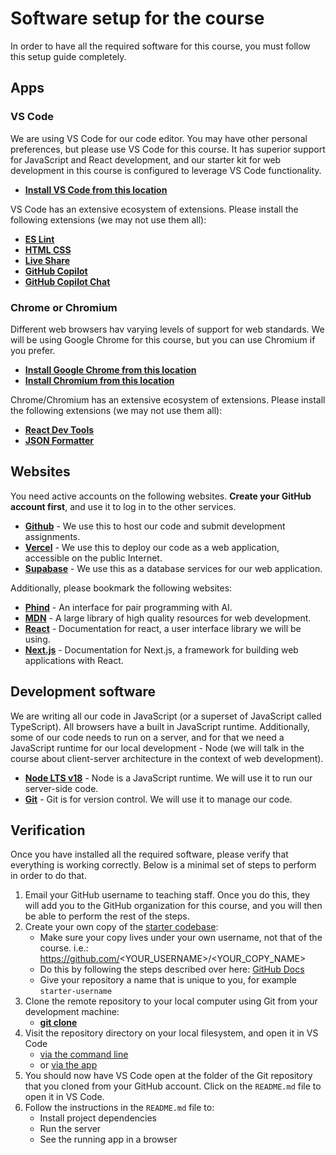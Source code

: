 # Software setup for the course

In order to have all the required software for this course, you must follow this setup guide completely.

## Apps

### VS Code

We are using VS Code for our code editor. You may have other personal preferences, but please use VS Code for this course. It has superior support for JavaScript and React development, and our starter kit for web development in this course is configured to leverage VS Code functionality.

- **[Install VS Code from this location](https://code.visualstudio.com)**

VS Code has an extensive ecosystem of extensions. Please install the following extensions (we may not use them all):

- **[ES Lint](https://marketplace.visualstudio.com/items?itemName=dbaeumer.vscode-eslint)**
- **[HTML CSS](https://marketplace.visualstudio.com/items?itemName=ecmel.vscode-html-css)**
- **[Live Share](https://marketplace.visualstudio.com/items?itemName=MS-vsliveshare.vsliveshare)**
- **[GitHub Copilot](https://marketplace.visualstudio.com/items?itemName=GitHub.copilot)**
- **[GitHub Copilot Chat](https://marketplace.visualstudio.com/items?itemName=GitHub.copilot-chat)**

### Chrome or Chromium

Different web browsers hav varying levels of support for web standards. We will be using Google Chrome for this course, but you can use Chromium if you prefer.

- **[Install Google Chrome from this location](https://www.google.com/chrome/)**
- **[Install Chromium from this location](https://www.chromium.org/developers/how-tos/get-the-code/)**

Chrome/Chromium has an extensive ecosystem of extensions. Please install the following extensions (we may not use them all):

- **[React Dev Tools](https://chromewebstore.google.com/detail/react-developer-tools/fmkadmapgofadopljbjfkapdkoienihi)**
- **[JSON Formatter](https://chromewebstore.google.com/detail/json-formatter/bcjindcccaagfpapjjmafapmmgkkhgoa)**

## Websites

You need active accounts on the following websites. **Create your GitHub account first**, and use it to log in to the other services.

- **[Github](https://github.com)** - We use this to host our code and submit development assignments.
- **[Vercel](https://vercel.com)** - We use this to deploy our code as a web application, accessible on the public Internet.
- **[Supabase](https://supabase.com)** - We use this as a database services for our web application.

Additionally, please bookmark the following websites:

- **[Phind](https://www.phind.com)** - An interface for pair programming with AI.
- **[MDN](https://developer.mozilla.org/en-US/)** - A large library of high quality resources for web development.
- **[React](https://react.dev)** - Documentation for react, a user interface library we will be using.
- **[Next.js](https://nextjs.org)** - Documentation for Next.js, a framework for building web applications with React.

## Development software

We are writing all our code in JavaScript (or a superset of JavaScript called TypeScript). All browsers have a built in JavaScript runtime. Additionally, some of our code needs to run on a server, and for that we need a JavaScript runtime for our local development - Node (we will talk in the course about client-server architecture in the context of web development).

- **[Node LTS v18](https://nodejs.org/en/download)** - Node is a JavaScript runtime. We will use it to run our server-side code.
- **[Git](https://git-scm.com/book/en/v2/Getting-Started-Installing-Git)** - Git is for version control. We will use it to manage our code.

## Verification

Once you have installed all the required software, please verify that everything is working correctly. Below is a minimal set of steps to perform in order to do that.

1. Email your GitHub username to teaching staff. Once you do this, they will add you to the GitHub organization for this course, and you will then be able to perform the rest of the steps.
2. Create your own copy of the [starter codebase](https://github.com/digital-product-jam-2024/starter-kit):
   - Make sure your copy lives under your own username, not that of the course. i.e.: https://github.com/<YOUR_USERNAME>/<YOUR_COPY_NAME>
   - Do this by following the steps described over here: [GitHub Docs](https://docs.github.com/en/repositories/creating-and-managing-repositories/creating-a-repository-from-a-template)
   - Give your repository a name that is unique to you, for example `starter-username`
3. Clone the remote repository to your local computer using Git from your development machine:
   - **[git clone](https://docs.github.com/en/repositories/creating-and-managing-repositories/cloning-a-repository)**
4. Visit the repository directory on your local filesystem, and open it in VS Code
   - [via the command line](https://code.visualstudio.com/docs/editor/command-line#_launching-from-command-line)
   - or [via the app](https://code.visualstudio.com/docs/introvideos/basics)
5. You should now have VS Code open at the folder of the Git repository that you cloned from your GitHub account. Click on the `README.md` file to open it in VS Code.
6. Follow the instructions in the `README.md` file to:
   - Install project dependencies
   - Run the server
   - See the running app in a browser
